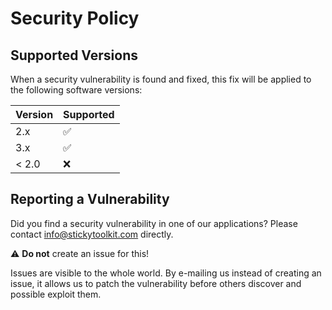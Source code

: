 # Security Policy

## Supported Versions

When a security vulnerability is found and fixed, this fix will be applied to the following software versions:

| Version | Supported          |
| ------- | ------------------ |
| 2.x     | :white_check_mark: |
| 3.x     | :white_check_mark: |
| < 2.0   | :x:                |

## Reporting a Vulnerability

Did you find a security vulnerability in one of our applications?
Please contact info@stickytoolkit.com directly.

:warning: **Do not** create an issue for this!

Issues are visible to the whole world. By e-mailing us instead of creating an issue, it allows us to patch the vulnerability before others discover and possible exploit them.
